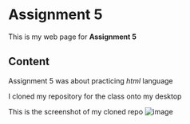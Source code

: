# Assignment 5

This is my web page for **Assignment 5**

## Content 

Assignment 5 was about practicing *html* language

I cloned my repository for the class onto my desktop

This is the screenshot of my cloned repo ![image](repoScreenshot.png)

